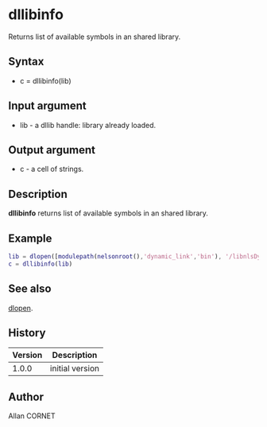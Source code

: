 

# dllibinfo

Returns list of available symbols in an shared library.

## Syntax

- c = dllibinfo(lib)

## Input argument

 - lib - a dllib handle: library already loaded.

## Output argument

 - c - a cell of strings.

## Description


  <p><b>dllibinfo</b> returns list of available symbols in an shared library.</p>


## Example

```matlab
lib = dlopen([modulepath(nelsonroot(),'dynamic_link','bin'), '/libnlsDynamic_link', getdynlibext()])
c = dllibinfo(lib)
```

## See also

[dlopen](dlopen.md).
## History

|Version|Description|
|------|------|
|1.0.0|initial version|


## Author

Allan CORNET



